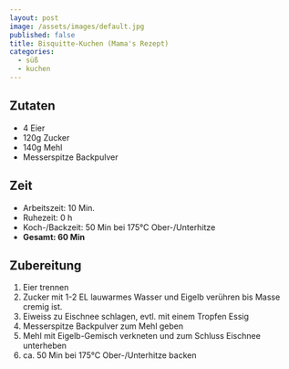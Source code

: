 ```yaml
---
layout: post
image: /assets/images/default.jpg
published: false
title: Bisquitte-Kuchen (Mama's Rezept)
categories:
  - süß
  - kuchen
---
```

## Zutaten
- 4 Eier
- 120g Zucker
- 140g Mehl
- Messerspitze Backpulver

## Zeit
- Arbeitszeit: 10 Min.
- Ruhezeit: 0 h
- Koch-/Backzeit: 50 Min bei 175°C Ober-/Unterhitze
- **Gesamt: 60 Min**

## Zubereitung
1. Eier trennen
2. Zucker mit 1-2 EL lauwarmes Wasser und Eigelb verühren bis Masse cremig ist.
3. Eiweiss zu Eischnee schlagen, evtl. mit einem Tropfen Essig
4. Messerspitze Backpulver zum Mehl geben
5. Mehl mit Eigelb-Gemisch verkneten und zum Schluss Eischnee unterheben
6. ca. 50 Min bei 175°C Ober-/Unterhitze backen

